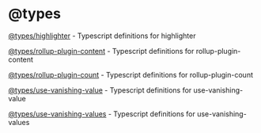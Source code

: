 # @types

[@types/highlighter](./highlighter) - Typescript definitions for highlighter

[@types/rollup-plugin-content](./rollup-plugin-content) - Typescript definitions for rollup-plugin-content

[@types/rollup-plugin-count](./rollup-plugin-count) - Typescript definitions for rollup-plugin-count

[@types/use-vanishing-value](./use-vanishing-value) - Typescript definitions for use-vanishing-value

[@types/use-vanishing-values](./use-vanishing-values) - Typescript definitions for use-vanishing-values
